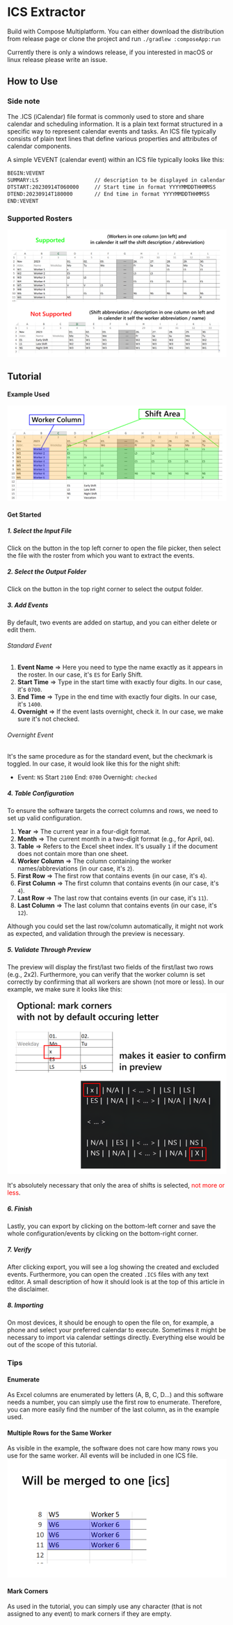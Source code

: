 # ICS Extractor

Build with Compose Multiplatform. You can either download the distribution from release page or clone the project and run `./gradlew :composeApp:run`

Currently there is only a windows release, if you interested in macOS or linux release please write an issue.

## How to Use

### Side note

The .ICS (iCalendar) file format is commonly used to store and share calendar and scheduling information. It is a plain text format structured in a specific way to represent calendar events and tasks. An ICS file typically consists of plain text lines that define various properties and attributes of calendar components.

A simple VEVENT (calendar event) within an ICS file typically looks like this:

````
BEGIN:VEVENT
SUMMARY:LS                  // description to be displayed in calendar
DTSTART:20230914T060000     // Start time in format YYYYMMDDTHHMMSS
DTEND:20230914T180000       // End time in format YYYYMMDDTHHMMSS
END:VEVENT
````

### Supported Rosters
![Supported/Unsupported Roster](documentation/resources/doc_img_rooster_supported_unsupported.png)

## Tutorial

#### Example Used
![Roster Example](documentation/resources/doc_img_areas.png)

#### Get Started

##### 1. Select the Input File
Click on the button in the top left corner to open the file picker, then select the file with the roster from which you want to extract the events.

##### 2. Select the Output Folder
Click on the button in the top right corner to select the output folder.

##### 3. Add Events
By default, two events are added on startup, and you can either delete or edit them.

###### Standard Event
1. **Event Name** => Here you need to type the name exactly as it appears in the roster. In our case, it's `ES` for Early Shift.
2. **Start Time** => Type in the start time with exactly four digits. In our case, it's `0700`.
3. **End Time** => Type in the end time with exactly four digits. In our case, it's `1400`.
4. **Overnight** => If the event lasts overnight, check it. In our case, we make sure it's not checked.

###### Overnight Event
It's the same procedure as for the standard event, but the checkmark is toggled.
In our case, it would look like this for the night shift:
- Event: `NS` Start `2100` End: `0700` Overnight: `checked`

##### 4. Table Configuration
To ensure the software targets the correct columns and rows, we need to set up valid configuration.

1. **Year** => The current year in a four-digit format.
2. **Month** => The current month in a two-digit format (e.g., for April, `04`).
3. **Table** => Refers to the Excel sheet index. It's usually `1` if the document does not contain more than one sheet.
4. **Worker Column** => The column containing the worker names/abbreviations (in our case, it's `2`).
5. **First Row** => The first row that contains events (in our case, it's `4`).
6. **First Column** => The first column that contains events (in our case, it's `4`).
7. **Last Row** => The last row that contains events (in our case, it's `11`).
8. **Last Column** => The last column that contains events (in our case, it's `12`).

Although you could set the last row/column automatically, it might not work as expected, and validation through the preview is necessary.

##### 5. Validate Through Preview
The preview will display the first/last two fields of the first/last two rows (e.g., 2x2). Furthermore, you can verify that the worker column is set correctly by confirming that all workers are shown (not more or less). In our example, we make sure it looks like this:
![Preview](documentation/resources/doc_img_previewj.png)

It's absolutely necessary that only the area of shifts is selected, <span style="color:red">not more or less</span>.

##### 6. Finish
Lastly, you can export by clicking on the bottom-left corner and save the whole configuration/events by clicking on the bottom-right corner.

##### 7. Verify
After clicking export, you will see a log showing the created and excluded events. Furthermore, you can open the created `.ICS` files with any text editor. A small description of how it should look is at the top of this article in the disclaimer.

##### 8. Importing
On most devices, it should be enough to open the file on, for example, a phone and select your preferred calendar to execute. Sometimes it might be necessary to import via calendar settings directly. Everything else would be out of the scope of this tutorial.

### Tips

#### Enumerate
As Excel columns are enumerated by letters (A, B, C, D...) and this software needs a number, you can simply use the first row to enumerate. Therefore, you can more easily find the number of the last column, as in the example used.

#### Multiple Rows for the Same Worker
As visible in the example, the software does not care how many rows you use for the same worker. All events will be included in one ICS file.
![Multiple Worker Rows for the Same](documentation/resources/doc_img_multi_worker.png)

#### Mark Corners
As used in the tutorial, you can simply use any character (that is not assigned to any event) to mark corners if they are empty.
